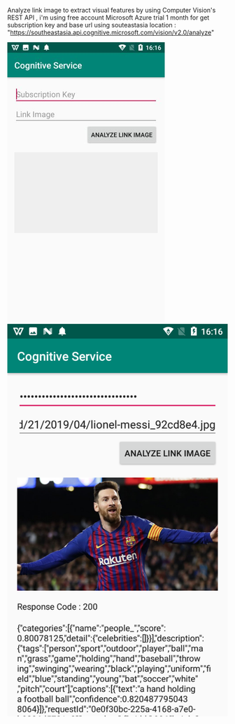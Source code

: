 Analyze link image to extract visual features by using Computer Vision's REST API , i'm using free account Microsoft Azure trial 1 month for get subscription key and base url using souteastasia location : "https://southeastasia.api.cognitive.microsoft.com/vision/v2.0/analyze"

![alt text](https://github.com/bdgit08/cognitiveservice/blob/master/example%20image/402d529b-3b70-4849-8dfc-a48598ba0fd8.jpg) ![alt text](https://github.com/bdgit08/cognitiveservice/blob/master/example%20image/Screenshot_20190502-161651.png)

